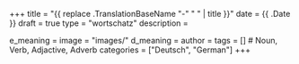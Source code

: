 +++
title        = "{{ replace .TranslationBaseName "-" " " | title }}"
date         = {{ .Date }}
draft        = true
type         = "wortschatz"
description  =

e_meaning    =
image        = "images/"
d_meaning    =
author       =
tags         = []                     # Noun, Verb, Adjactive, Adverb
categories   = ["Deutsch", "German"]
+++
